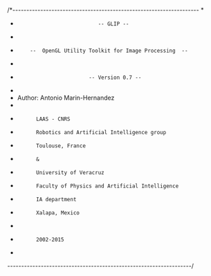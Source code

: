 /*-------------------------------------------------------------------
 *                                              
 *                               -- GLIP --                     
 *                        
 *         --  OpenGL Utility Toolkit for Image Processing  --
 *
 *                            -- Version 0.7 --
 *                                         
 * Author:   Antonio Marin-Hernandez                            
 *
 *           LAAS - CNRS 
 *           Robotics and Artificial Intelligence group
 *           Toulouse, France
 *           &
 *           University of Veracruz
 *           Faculty of Physics and Artificial Intelligence
 *           IA department
 *           Xalapa, Mexico
 *
 *           2002-2015
 *
 *------------------------------------------------------------------*/
